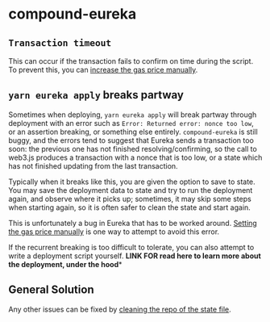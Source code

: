 # compound-eureka

## `Transaction timeout`

This can occur if the transaction fails to confirm on time during the script. To prevent this, you can [increase the gas price manually](../deploy-compound.md#increasing-gas-price).

## `yarn eureka apply` breaks partway

Sometimes when deploying, `yarn eureka apply` will break partway through deployment with an error such as `Error: Returned error: nonce too low`, or an assertion breaking, or something else entirely. `compound-eureka` is still buggy, and the errors tend to suggest that Eureka sends a transaction too soon: the previous one has not finished resolving/confirming, so the call to web3.js produces a transaction with a nonce that is too low, or a state which has not finished updating from the last transaction.

Typically when it breaks like this, you are given the option to save to state. You may save the deployment data to state and try to run the deployment again, and observe where it picks up; sometimes, it may skip some steps when starting again, so it is often safer to clean the state and start again. 

This is unfortunately a bug in Eureka that has to be worked around. [Setting the gas price manually](../deploy-compound.md#increasing-gas-price) is one way to attempt to avoid this error. 

If the recurrent breaking is too difficult to tolerate, you can also attempt to write a deployment script yourself. **LINK FOR read here to learn more about the deployment, under the hood***

## General Solution

Any other issues can be fixed by [cleaning the repo of the state file](../deploy-compound.md#cleaning-deployment-state).
